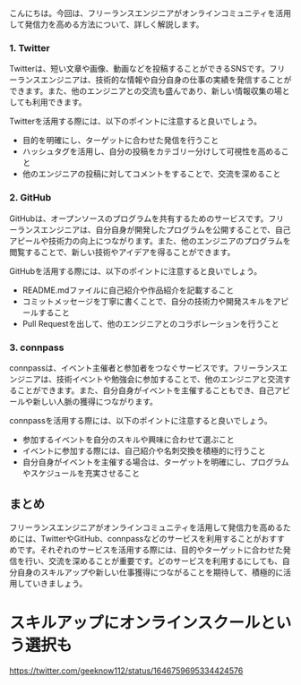 <!--
title: フリーランスエンジニアにおすすめのオンラインコミュニティで発信力を高める
tags: フリーランスエンジニア,オンラインコミュニティ,発信力
id: 
private: false
-->

こんにちは。今回は、フリーランスエンジニアがオンラインコミュニティを活用して発信力を高める方法について、詳しく解説します。

### 1. Twitter

Twitterは、短い文章や画像、動画などを投稿することができるSNSです。フリーランスエンジニアは、技術的な情報や自分自身の仕事の実績を発信することができます。また、他のエンジニアとの交流も盛んであり、新しい情報収集の場としても利用できます。

Twitterを活用する際には、以下のポイントに注意すると良いでしょう。

- 目的を明確にし、ターゲットに合わせた発信を行うこと
- ハッシュタグを活用し、自分の投稿をカテゴリー分けして可視性を高めること
- 他のエンジニアの投稿に対してコメントをすることで、交流を深めること

### 2. GitHub

GitHubは、オープンソースのプログラムを共有するためのサービスです。フリーランスエンジニアは、自分自身が開発したプログラムを公開することで、自己アピールや技術力の向上につながります。また、他のエンジニアのプログラムを閲覧することで、新しい技術やアイデアを得ることができます。

GitHubを活用する際には、以下のポイントに注意すると良いでしょう。

- README.mdファイルに自己紹介や作品紹介を記載すること
- コミットメッセージを丁寧に書くことで、自分の技術力や開発スキルをアピールすること
- Pull Requestを出して、他のエンジニアとのコラボレーションを行うこと

### 3. connpass

connpassは、イベント主催者と参加者をつなぐサービスです。フリーランスエンジニアは、技術イベントや勉強会に参加することで、他のエンジニアと交流することができます。また、自分自身がイベントを主催することもでき、自己アピールや新しい人脈の獲得につながります。

connpassを活用する際には、以下のポイントに注意すると良いでしょう。

- 参加するイベントを自分のスキルや興味に合わせて選ぶこと
- イベントに参加する際には、自己紹介や名刺交換を積極的に行うこと
- 自分自身がイベントを主催する場合は、ターゲットを明確にし、プログラムやスケジュールを充実させること

## まとめ

フリーランスエンジニアがオンラインコミュニティを活用して発信力を高めるためには、TwitterやGitHub、connpassなどのサービスを利用することがおすすめです。それぞれのサービスを活用する際には、目的やターゲットに合わせた発信を行い、交流を深めることが重要です。どのサービスを利用するにしても、自分自身のスキルアップや新しい仕事獲得につながることを期待して、積極的に活用していきましょう。

# スキルアップにオンラインスクールという選択も
https://twitter.com/geeknow112/status/1646759695334424576

